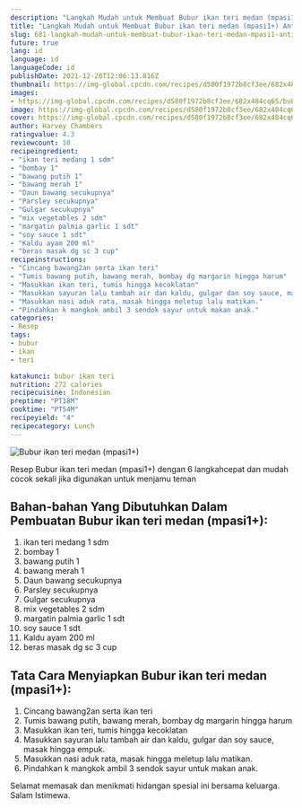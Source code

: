 ```yaml
---
description: "Langkah Mudah untuk Membuat Bubur ikan teri medan (mpasi1+) Anti Gagal"
title: "Langkah Mudah untuk Membuat Bubur ikan teri medan (mpasi1+) Anti Gagal"
slug: 681-langkah-mudah-untuk-membuat-bubur-ikan-teri-medan-mpasi1-anti-gagal
future: true
lang: id
language: id
languageCode: id
publishDate: 2021-12-20T12:06:13.816Z 
thumbnail: https://img-global.cpcdn.com/recipes/d580f1972b8cf3ee/682x484cq65/bubur-ikan-teri-medan-mpasi1-foto-resep-utama.png
images:
- https://img-global.cpcdn.com/recipes/d580f1972b8cf3ee/682x484cq65/bubur-ikan-teri-medan-mpasi1-foto-resep-utama.png
image: https://img-global.cpcdn.com/recipes/d580f1972b8cf3ee/682x484cq65/bubur-ikan-teri-medan-mpasi1-foto-resep-utama.png
cover: https://img-global.cpcdn.com/recipes/d580f1972b8cf3ee/682x484cq65/bubur-ikan-teri-medan-mpasi1-foto-resep-utama.png
author: Harvey Chambers
ratingvalue: 4.3
reviewcount: 10
recipeingredient:
- "ikan teri medang 1 sdm"
- "bombay 1"
- "bawang putih 1"
- "bawang merah 1"
- "Daun bawang secukupnya"
- "Parsley secukupnya"
- "Gulgar secukupnya"
- "mix vegetables 2 sdm"
- "margatin palmia garlic 1 sdt"
- "soy sauce 1 sdt"
- "Kaldu ayam 200 ml"
- "beras masak dg sc 3 cup"
recipeinstructions:
- "Cincang bawang2an serta ikan teri"
- "Tumis bawang putih, bawang merah, bombay dg margarin hingga harum"
- "Masukkan ikan teri, tumis hingga kecoklatan"
- "Masukkan sayuran lalu tambah air dan kaldu, gulgar dan soy sauce, masak hingga empuk."
- "Masukkan nasi aduk rata, masak hingga meletup lalu matikan."
- "Pindahkan k mangkok ambil 3 sendok sayur untuk makan anak."
categories:
- Resep
tags:
- bubur
- ikan
- teri

katakunci: bubur ikan teri 
nutrition: 272 calories
recipecuisine: Indonesian
preptime: "PT18M"
cooktime: "PT54M"
recipeyield: "4"
recipecategory: Lunch
---
```



![Bubur ikan teri medan (mpasi1+)](https://img-global.cpcdn.com/recipes/d580f1972b8cf3ee/682x484cq65/bubur-ikan-teri-medan-mpasi1-foto-resep-utama.png)

Resep Bubur ikan teri medan (mpasi1+)    dengan 6 langkahcepat dan mudah cocok sekali jika digunakan untuk menjamu teman

<!--inarticleads1-->

## Bahan-bahan Yang Dibutuhkan Dalam Pembuatan Bubur ikan teri medan (mpasi1+):

1. ikan teri medang 1 sdm
1. bombay 1
1. bawang putih 1
1. bawang merah 1
1. Daun bawang secukupnya
1. Parsley secukupnya
1. Gulgar secukupnya
1. mix vegetables 2 sdm
1. margatin palmia garlic 1 sdt
1. soy sauce 1 sdt
1. Kaldu ayam 200 ml
1. beras masak dg sc 3 cup



<!--inarticleads2-->

## Tata Cara Menyiapkan Bubur ikan teri medan (mpasi1+):

1. Cincang bawang2an serta ikan teri
1. Tumis bawang putih, bawang merah, bombay dg margarin hingga harum
1. Masukkan ikan teri, tumis hingga kecoklatan
1. Masukkan sayuran lalu tambah air dan kaldu, gulgar dan soy sauce, masak hingga empuk.
1. Masukkan nasi aduk rata, masak hingga meletup lalu matikan.
1. Pindahkan k mangkok ambil 3 sendok sayur untuk makan anak.




Selamat memasak dan menikmati hidangan spesial ini bersama keluarga. Salam Istimewa.
